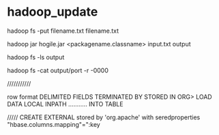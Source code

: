 # hadoop_update

hadoop fs -put filename.txt filename.txt

hadoop jar hogile.jar <packagename.classname> input.txt output

hadoop fs -ls output

hadoop fs -cat output/port -r -0000

///////////

row format DELIMITED
FIELDS TERMINATED BY STORED IN ORG>
LOAD DATA LOCAL INPATH ........... INTO TABLE <tablename>

/////
  CREATE EXTERNAL stored by 'org.apache' 
  with seredproperties
  "hbase.columns.mapping"=":key

